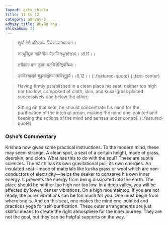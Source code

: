 ```yaml
---
layout: gita_shloka
title: 11 to 12
category: adhyay-6
adhyay_title: Dhyān Yog
shlokanum: 11
---
```


> शुचौ देशे प्रतिष्ठाप्य स्थिरमासनमात्मनः।<br><br>नात्युच्छ्रितं नातिनीचं चैलाजिनकुशोत्तरम्।।6.11।।<br><br>तत्रैकाग्रं मनः कृत्वा यतचित्तेन्द्रियक्रियः।<br><br>उपविश्यासने युञ्ज्याद्योगमात्मविशुद्धये।।6.12।।
{:.featured-quote}
{:.text-center}

> Having firmly established in a clean place his seat, neither too high nor too low, composed of cloth, skin, and kusa-grass placed successively one below the other;<br><br>Sitting on that seat, he should concentrate his mind for the purification of the internal organ, making the mind one-pointed and keeping the actions of the mind and senses under control.
{:.featured-quote}

### Osho’s Commentary
Krishna now gives some practical instructions. To the modern mind, these may seem strange. A clean spot, a seat of a certain height, made of grass, deerskin, and cloth. What has this to do with the soul?
These are subtle sciences. The earth has its own gravitational pull, its own energies. An insulated seat—made of materials like kusha grass or wool which are non-conductors of electricity—helps the seeker to conserve his own inner energy. It prevents the energy from being dissipated into the earth.
The place should be neither too high nor too low. In a deep valley, you will be affected by lower, denser vibrations. On a high mountaintop, if you are not ready, the purer vibrations can be too much for you. One must begin from where one is.
And on this seat, one makes the mind one-pointed and practices yoga for self-purification. These outer arrangements are just skillful means to create the right atmosphere for the inner journey. They are not the goal, but they can be helpful supports on the way.
